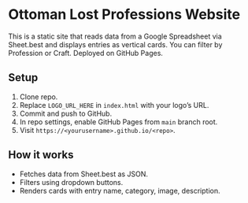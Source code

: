 # Ottoman Lost Professions Website

This is a static site that reads data from a Google Spreadsheet via Sheet.best and displays entries as vertical cards. You can filter by Profession or Craft. Deployed on GitHub Pages.

## Setup

1. Clone repo.
2. Replace `LOGO_URL_HERE` in `index.html` with your logo’s URL.
3. Commit and push to GitHub.
4. In repo settings, enable GitHub Pages from `main` branch root.
5. Visit `https://<yourusername>.github.io/<repo>`.

## How it works

- Fetches data from Sheet.best as JSON.
- Filters using dropdown buttons.
- Renders cards with entry name, category, image, description.
